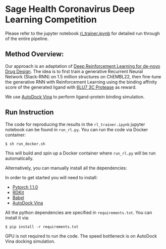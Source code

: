 # Sage Health Coronavirus Deep Learning Competition #

Please refer to the jupyter notebook [rl_trainer.ipynb](https://github.com/flyyufelix/nCoV_DRL_Competition/blob/master/rl_trainer.ipynb) for detailed run through of the entire pipeline. 

## Method Overview: ##

Our approach is an adaptation of  [Deep Reinforcement Learning for de-novo Drug Design](https://github.com/isayev/ReLeaSE). The idea is to first train a generative Recurrent Neural Network (Stack-RNN) on 1.5 million structures on ChEMBL22, then fine-tune the generative RNN with Reinforcement Learning using the binding affinity score of the generated ligand with  [6LU7 3C Protease](https://www.rcsb.org/structure/6LU7)  as reward.

We use  [AutoDock Vina](http://vina.scripps.edu/)  to perform ligand-protein binding simulation.

## Run Instruction ##

The code for reproducing the results in the `rl_trainer.ipynb` jupyter notebook can be found in `run_rl.py`. You can run the code via Docker container:

```
$ sh run_docker.sh
```

This will build and spin up a Docker container where `run_rl.py` will be run automatically.

Alternatively, you can manually install all the dependencies:

In order to get started you will need to install:

-   [Pytorch 1.1.0](https://pytorch.org/)
-   [RDKit](https://www.rdkit.org/docs/Install.html)
-   [Babel]([http://openbabel.org/wiki/Main_Page](http://openbabel.org/wiki/Main_Page))
-   [AutoDock Vina]([http://vina.scripps.edu/](http://vina.scripps.edu/))

All the python dependencies are specified in `requirements.txt`. You can install it via:

```
$ pip install -r requirements.txt
```

GPU is not required to run the code. The speed bottleneck is on AutoDock Vina docking simulation. 
